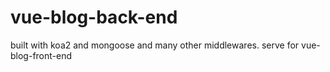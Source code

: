 # vue-blog-back-end
built with koa2 and mongoose and many other middlewares. serve for vue-blog-front-end
